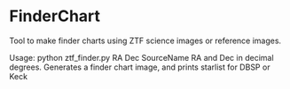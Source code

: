 # FinderChart

Tool to make finder charts using ZTF science images or reference images.

Usage: 
python ztf\_finder.py RA Dec SourceName
RA and Dec in decimal degrees.
Generates a finder chart image, and prints starlist for DBSP or Keck
